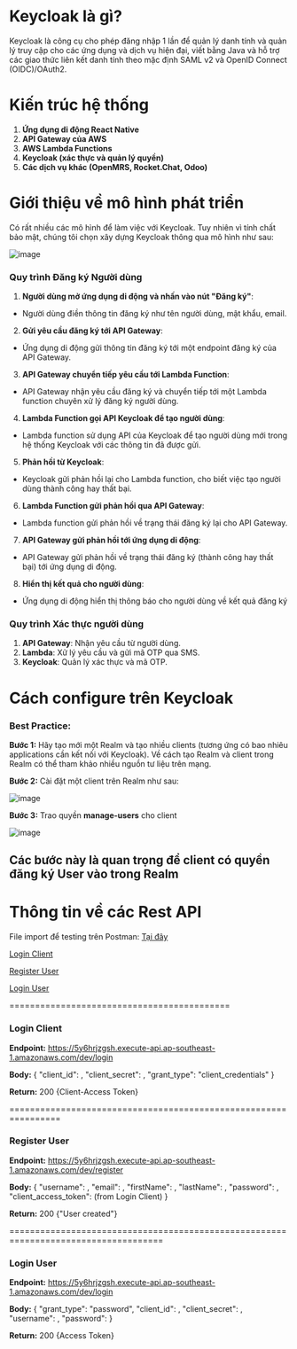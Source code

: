 <h1>Keycloak là gì?</h1>
Keycloak là công cụ cho phép đăng nhập 1 lần để quản lý danh tính và quản lý truy cập cho các ứng dụng và dịch vụ hiện đại, viết bằng Java và hỗ trợ các giao thức liên kết danh tính theo mặc định SAML v2 và OpenID Connect (OIDC)/OAuth2.

<h1>Kiến trúc hệ thống</h1>

1. **Ứng dụng di động React Native**
2. **API Gateway của AWS**
3. **AWS Lambda Functions**
4. **Keycloak (xác thực và quản lý quyền)**
5. **Các dịch vụ khác (OpenMRS, Rocket.Chat, Odoo)**

<h1>Giới thiệu về mô hình phát triển</h1>
Có rất nhiều các mô hình để làm việc với Keycloak. Tuy nhiên vì tính chất bảo mật, chúng tôi chọn xây dựng Keycloak thông qua mô hình như sau:

![image](https://github.com/user-attachments/assets/cff78c53-e858-46fe-aad8-fd29cb2d119d)

### Quy trình Đăng ký Người dùng 
1. **Người dùng mở ứng dụng di động và nhấn vào nút "Đăng ký"**: 
- Người dùng điền thông tin đăng ký như tên người dùng, mật khẩu, email. 
2. **Gửi yêu cầu đăng ký tới API Gateway**: 
- Ứng dụng di động gửi thông tin đăng ký tới một endpoint đăng ký của API Gateway. 
3. **API Gateway chuyển tiếp yêu cầu tới Lambda Function**: 
- API Gateway nhận yêu cầu đăng ký và chuyển tiếp tới một Lambda function chuyên xử lý đăng ký người dùng. 
4. **Lambda Function gọi API Keycloak để tạo người dùng**: 
- Lambda function sử dụng API của Keycloak để tạo người dùng mới trong hệ thống Keycloak với các thông tin đã được gửi. 
5. **Phản hồi từ Keycloak**: 
- Keycloak gửi phản hồi lại cho Lambda function, cho biết việc tạo người dùng thành công hay thất bại. 
6. **Lambda Function gửi phản hồi qua API Gateway**: 
- Lambda function gửi phản hồi về trạng thái đăng ký lại cho API Gateway. 
7. **API Gateway gửi phản hồi tới ứng dụng di động**: 
- API Gateway gửi phản hồi về trạng thái đăng ký (thành công hay thất bại) tới ứng dụng di động. 
8. **Hiển thị kết quả cho người dùng**: 
- Ứng dụng di động hiển thị thông báo cho người dùng về kết quả đăng ký

### Quy trình Xác thực người dùng
1. **API Gateway**: Nhận yêu cầu từ người dùng.
2. **Lambda**: Xử lý yêu cầu và gửi mã OTP qua SMS.
3. **Keycloak**: Quản lý xác thực và mã OTP.

<h1>Cách configure trên Keycloak</h1>

### Best Practice: 

**Bước 1:** Hãy tạo mới một Realm và tạo nhiều clients (tương ứng có bao nhiêu applications cần kết nối với Keycloak).
Về cách tạo Realm và client trong Realm có thể tham khảo nhiều nguồn tư liệu trên mạng.

**Bước 2:** Cài đặt một client trên Realm như sau: 

![image](https://github.com/user-attachments/assets/ded0f502-5c3d-4df3-909a-c962d609d9fe)

**Bước 3:** Trao quyền **manage-users** cho client 

![image](https://github.com/user-attachments/assets/04a395c1-1ed9-47e1-a1c8-8807138899d8)

## Các bước này là quan trọng để client có quyền đăng ký User vào trong Realm

<h1>Thông tin về các Rest API</h1>

File import để testing trên Postman: [Tại đây](https://github.com/codeeMadness/Keycloak-Focus/blob/main/Keycloak-Demo.json)

[Login Client](#login-client)

[Register User](#register)

[Login User](#login-user)

===========================================
### <a name="login-client"></a>Login Client

**Endpoint:** https://5y6hrjzgsh.execute-api.ap-southeast-1.amazonaws.com/dev/login

**Body:** {
      	"client_id": <yourclientid>,
  	"client_secret": <yourclientsecret>,
  	"grant_type": "client_credentials"
}
 
**Return:** 200 {Client-Access Token}

================================================================
### <a name="register"></a>Register User

**Endpoint:** https://5y6hrjzgsh.execute-api.ap-southeast-1.amazonaws.com/dev/register

**Body:** {
  "username": <username>,
  "email": <email>,
  "firstName": <First Name>,
  "lastName": <Last Name>,
  "password": <password>,
  "client_access_token": <Client-Access Token> (from Login Client)
}
 
**Return:** 200 {"User created"}

====================================================================================
### <a name="login-user"></a>Login User

**Endpoint:** https://5y6hrjzgsh.execute-api.ap-southeast-1.amazonaws.com/dev/login

**Body:** {
       "grant_type": "password",
       "client_id": <yourclientid>,
       "client_secret": <yourclientsecret>,
       "username": <username>,
       "password": <password>
}

**Return:** 200 {Access Token}
